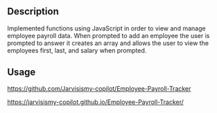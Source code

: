 # <Employee-Payroll-Tracker>

## Description

Implemented functions using JavaScript in order to view and manage employee payroll data. When prompted to add an employee the user is prompted to answer it creates an array and allows the user to view the employees first, last, and salary when prompted.

## Usage

https://github.com/Jarvisismy-copilot/Employee-Payroll-Tracker

https://jarvisismy-copilot.github.io/Employee-Payroll-Tracker/